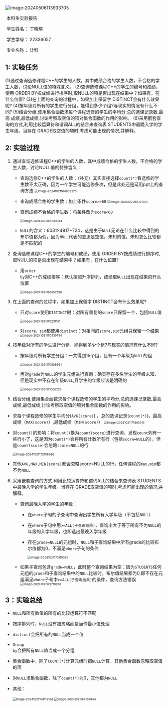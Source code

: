 ![image-20240506113933705](C:\Users\丁晓琪\AppData\Roaming\Typora\typora-user-images\image-20240506113933705.png)

 

 

​												本科生实验报告

​										学生姓名：      丁晓琪

​										学生学号：       22336057

​										专业名称：	计科

## 1: 实验任务

(1)通过查询选修课程C++的学生的人数，其中成绩合格的学生人数，不合格的学生人数，讨论NULL值的特殊含义。
 (2)查询选修课程C++的学生的编号和成绩，使用 ORDER BY按成绩进行排序时,取NULL的项是否出现在结果中？如果有，在什么位置?
 (3)在上面的查询的过程中，如果加上保留字 DISTINCT会有什么效果呢?
 (4)按年级对所有的学生进行分组，能得到多少个组?与现实的情况有什么不同?
 (5)结合分组,使用集合函数求每个课程选修的学生的平均分,总的选课记录数,最高
 成绩,最低成绩,讨论考察取空值的项对集合函数的作用的影响。
 (6)采用嵌套查询的方式,利用比较运算符和谓词ALL的结合来查询表 STUDENTS中最晚入学的学生年级。当存在 GRADE取空值的项时,考虑可能出现的情况,并解释。

## 2: 实验过程

1. 通过查询选修课程C++的学生的人数，其中成绩合格的学生人数，不合格的学生人数，讨论NULL值的特殊含义：

   * 查询选修C++的学生的人数：（补充）其实直接选择<code>count(*)</code>看选修的学生数不太正确，因为一个学生可能选修多次，但是此处还是延用ppt上的查询方法
     <img src="C:\Users\丁晓琪\AppData\Roaming\Typora\typora-user-images\image-20241021164803276.png" alt="image-20241021164803276" style="zoom:67%;" />

   * 查询成绩合格的学生数：加上条件<code>score>=60</code>
     <img src="C:\Users\丁晓琪\AppData\Roaming\Typora\typora-user-images\image-20241021165121103.png" alt="image-20241021165121103" style="zoom:67%;" />

   * 查询成绩不合格的学生数：将条件改为<code>score<60</code>

     <img src="C:\Users\丁晓琪\AppData\Roaming\Typora\typora-user-images\image-20241021165233344.png" alt="image-20241021165233344" style="zoom:67%;" />

   * <code>NULL</code>的含义：6031>4817+724，这是由于<code>NULL</code>无论在什么比较中得到的布尔值都为假，因为<code>NULL</code>代表的意思是空值，未知的值，未知怎么比较都是不匹配的

2. 查询选修课程C++的学生的编号和成绩，使用 ORDER BY按成绩进行排序时,取NULL的项是否出现在结果中？如果有，在什么位置?

   * 用<code>order by</code>对C++的成绩排序：默认按照升序排列，成绩取<code>NULL</code>出现在结果的开头位置

     <img src="C:\Users\丁晓琪\AppData\Roaming\Typora\typora-user-images\image-20241021165657590.png" alt="image-20241021165657590" style="zoom:67%;" />

3. 在上面的查询的过程中，如果加上保留字 DISTINCT会有什么效果呢?

   * 只对<code>score</code>使用<code>DISTINCT</code>时：对所有重复的<code>score</code>只保留一个，包括<code>NULL</code>值

     <img src="C:\Users\丁晓琪\AppData\Roaming\Typora\typora-user-images\image-20241021170231161.png" alt="image-20241021170231161" style="zoom:67%;" />

   * 对<code>score，sid</code>都使用<code>distinct</code>：对相同的<code>score,sid</code>元组只保留一个结果
     <img src="C:\Users\丁晓琪\AppData\Roaming\Typora\typora-user-images\image-20241021170430794.png" alt="image-20241021170430794" style="zoom:67%;" />

4. 按年级对所有的学生进行分组，能得到多少个组?与现实的情况有什么不同?

   * 按年级对所有学生分组：一共得到15个组，且有一个年级为<code>NULL</code>的组

     <img src="C:\Users\丁晓琪\AppData\Roaming\Typora\typora-user-images\image-20241021170808961.png" alt="image-20241021170808961" style="zoom:67%;" />

   * 再对<code>grade</code>为<code>NULL</code>的学生元组进行查询：确实存在多名学生的年级未知，但是现实中不存在年级<code>NULL</code>,且学生的年级应该是明确的

     <img src="C:\Users\丁晓琪\AppData\Roaming\Typora\typora-user-images\image-20241021171006224.png" alt="image-20241021171006224" style="zoom:67%;" />

5.  结合分组,使用集合函数求每个课程选修的学生的平均分,总的选课记录数,最高
    成绩,最低成绩,讨论考察取空值的项对集合函数的作用的影响。

   * 求每个课程选修的学生平均分(<code>AVG(score)</code>) ，总的选课记录(<code>count(*)</code>)，最高成绩（<code>MAX(score)</code>）,最低成绩（<code>MIN(score)</code>）
     <img src="C:\Users\丁晓琪\AppData\Roaming\Typora\typora-user-images\image-20241021171805915.png" alt="image-20241021171805915" style="zoom:67%;" />

   * 对<code>count()</code>的影响：将<code>count()</code>换为<code>count(score)</code>进行查询，发现<code>count</code>列有一些行小了，这是因为<code>count(*)</code>会将所有计数所有行（包括<code>score=NULL</code>的），但是<code>count(score)</code>会忽略<code>score=NULL</code>的行

     <img src="C:\Users\丁晓琪\AppData\Roaming\Typora\typora-user-images\image-20241021172109686.png" alt="image-20241021172109686" style="zoom:67%;" />

   * 其他<code>AVG,MAX,MIN(score)</code>都会忽略score=NULL的行，任何课程的<code>max,min</code>都不为<code>NULL</code>

6. 采用嵌套查询的方式,利用比较运算符和谓词ALL的结合来查询表 STUDENTS中最晚入学的学生年级。当存在 GRADE取空值的项时,考虑可能出现的情况,并解释。

   * 查询最晚入学的学生的年级：

     * 在<code>where</code>子句的子查询中查询出学生所有入学年级（不包括<code>NULL</code>）

     * 在<code>where</code>子句中用<code>>=ALL(子查询结果)</code>，查询出大于等于所有不为<code>NULL</code>的年级的入学年级，也即选出最晚入学年级

     * 存在<code>grade=NULL</code>的元组时，<code>NULL</code>和子查询结果中所有grade的比较布尔值都为0，不满足<code>where</code>子句的条件

       <img src="C:\Users\丁晓琪\AppData\Roaming\Typora\typora-user-images\image-20241021173119029.png" alt="image-20241021173119029" style="zoom:67%;" />

   * 如果子查询包含<code>grade=NULL</code>，此时整个查询结果为空：因为<code>STUDENTS</code>任何元组的<code>grade</code>和子查询结果中的<code>NULL</code>比较时，布尔值结果都为0,即不存在元组满足<code>where</code>子句中<code>>=ALL(子查询结果)</code>的条件，查询方法错误
     <img src="C:\Users\丁晓琪\AppData\Roaming\Typora\typora-user-images\image-20241021173718276.png" alt="image-20241021173718276" style="zoom:67%;" />

## 3：实验总结

* <code>NULL</code>和所有数值的所有的比较运算符不匹配

* 按序排列时，<code>NULL</code>没有被忽略而是当作最小值处理

* <code>distinct</code>会把所有的<code>NULL</code>当成一个值

* <code>Group by</code>会把所有<code>NULL</code>值当成一个分组

* 集合函数中，除了<code>COUNT(*)</code>计算元组时把<code>NULL</code>计算，其他集合函数忽略取空值的项

* 对<code>NULL</code>求集合函数，除了<code>count(*)</code>为0，其他都为<code>NULL
  </code>

* 其他：

  <img src="C:\Users\丁晓琪\AppData\Roaming\Typora\typora-user-images\image-20241021164118164.png" alt="image-20241021164118164" style="zoom:67%;" />

  <img src="C:\Users\丁晓琪\AppData\Roaming\Typora\typora-user-images\image-20241021164159944.png" alt="image-20241021164159944" style="zoom:67%;" />

  